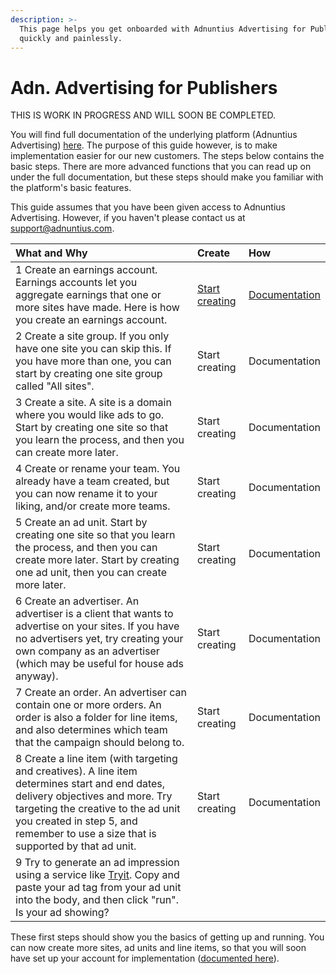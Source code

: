 ```yaml
---
description: >-
  This page helps you get onboarded with Adnuntius Advertising for Publishers
  quickly and painlessly.
---
```


# Adn. Advertising for Publishers

THIS IS WORK IN PROGRESS AND WILL SOON BE COMPLETED.

You will find full documentation of the underlying platform \(Adnuntius Advertising\) [here](adnuntius-advertising/admin-ui/). The purpose of this guide however, is to make implementation easier for our new customers. The steps below contains the basic steps. There are more advanced functions that you can read up on under the full documentation, but these steps should make you familiar with the platform's basic features. 

This guide assumes that you have been given access to Adnuntius Advertising. However, if you haven't please contact us at [support@adnuntius.com](mailto:support@adnuntius.com).

| What and Why | Create | How |
| :--- | :--- | :--- |
| 1 Create an earnings account. Earnings accounts let you aggregate earnings that one or more sites have made. Here is how you create an earnings account. | [Start creating](https://admin.adnuntius.com/earnings-accounts) | [Documentation](adnuntius-advertising/admin-ui/inventory/earnings-accounts.md) |
| 2 Create a site group. If you only have one site you can skip this. If you have more than one, you can start by creating one site group called "All sites".  | Start creating | Documentation |
| 3 Create a site. A site is a domain where you would like ads to go. Start by creating one site so that you learn the process, and then you can create more later. | Start creating | Documentation |
| 4 Create or rename your team. You already have a team created, but you can now rename it to your liking, and/or create more teams. | Start creating | Documentation |
| 5 Create an ad unit. Start by creating one site so that you learn the process, and then you can create more later. Start by creating one ad unit, then you can create more later.  | Start creating | Documentation |
| 6 Create an advertiser. An advertiser is a client that wants to advertise on your sites. If you have no advertisers yet, try creating your own company as an advertiser \(which may be useful for house ads anyway\). | Start creating | Documentation |
| 7 Create an order. An advertiser can contain one or more orders. An order is also a folder for line items, and also determines which team that the campaign should belong to. | Start creating | Documentation |
| 8 Create a line item \(with targeting and creatives\). A line item determines start and end dates, delivery objectives and more. Try targeting the creative to the ad unit you created in step 5, and remember to use a size that is supported by that ad unit.  | Start creating | Documentation |
| 9 Try to generate an ad impression using a service like [Tryit](https://www.w3schools.com/html/tryit.asp?filename=tryhtml_basic). Copy and paste your ad tag from your ad unit into the body, and then click "run". Is your ad showing?  |  |  |

These first steps should show you the basics of getting up and running. You can now create more sites, ad units and line items, so that you will soon have set up your account for implementation \([documented here](adnuntius-advertising/requesting-ads/)\). 

